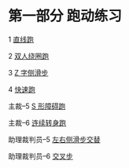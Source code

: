 # 第一部分 跑动练习

1 [直线跑](./straight.md)

2 [双人绕圈跑](./circling.md)

3 [Z 字侧滑步](./zigzag.md)

4 [快速跑](./sprints.md)

主裁&ndash;5 [S 形障碍跑](./slalom.md)

主裁&ndash;6 [连续转身跑](./rotations.md)

助理裁判员&ndash;5 [ 左右侧滑步交替](./shuffling.md)

助理裁判员&ndash;6 [交叉步](./cariocas.md)
